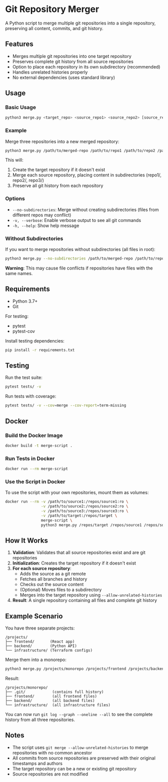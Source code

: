 # Git Repository Merger

A Python script to merge multiple git repositories into a single repository, preserving all content, commits, and git history.

## Features

- Merges multiple git repositories into one target repository
- Preserves complete git history from all source repositories
- Option to place each repository in its own subdirectory (recommended)
- Handles unrelated histories properly
- No external dependencies (uses standard library)

## Usage

### Basic Usage

```bash
python3 merge.py <target_repo> <source_repo1> <source_repo2> [source_repo3 ...]
```

### Example

Merge three repositories into a new merged repository:

```bash
python3 merge.py /path/to/merged-repo /path/to/repo1 /path/to/repo2 /path/to/repo3
```

This will:
1. Create the target repository if it doesn't exist
2. Merge each source repository, placing content in subdirectories (repo1/, repo2/, repo3/)
3. Preserve all git history from each repository

### Options

- `--no-subdirectories`: Merge without creating subdirectories (files from different repos may conflict)
- `-v, --verbose`: Enable verbose output to see all git commands
- `-h, --help`: Show help message

### Without Subdirectories

If you want to merge repositories without subdirectories (all files in root):

```bash
python3 merge.py --no-subdirectories /path/to/merged-repo /path/to/repo1 /path/to/repo2
```

**Warning**: This may cause file conflicts if repositories have files with the same names.

## Requirements

- Python 3.7+
- Git

For testing:
- pytest
- pytest-cov

Install testing dependencies:

```bash
pip install -r requirements.txt
```

## Testing

Run the test suite:

```bash
pytest tests/ -v
```

Run tests with coverage:

```bash
pytest tests/ -v --cov=merge --cov-report=term-missing
```

## Docker

### Build the Docker Image

```bash
docker build -t merge-script .
```

### Run Tests in Docker

```bash
docker run --rm merge-script
```

### Use the Script in Docker

To use the script with your own repositories, mount them as volumes:

```bash
docker run --rm -v /path/to/source1:/repos/source1:ro \
                -v /path/to/source2:/repos/source2:ro \
                -v /path/to/source3:/repos/source3:ro \
                -v /path/to/target:/repos/target \
                merge-script \
                python3 merge.py /repos/target /repos/source1 /repos/source2 /repos/source3
```

## How It Works

1. **Validation**: Validates that all source repositories exist and are git repositories
2. **Initialization**: Creates the target repository if it doesn't exist
3. **For each source repository**:
   - Adds the source as a git remote
   - Fetches all branches and history
   - Checks out the source content
   - (Optional) Moves files to a subdirectory
   - Merges into the target repository using `--allow-unrelated-histories`
4. **Result**: A single repository containing all files and complete git history

## Example Scenario

You have three separate projects:

```
/projects/
├── frontend/       (React app)
├── backend/        (Python API)
└── infrastructure/ (Terraform configs)
```

Merge them into a monorepo:

```bash
python3 merge.py /projects/monorepo /projects/frontend /projects/backend /projects/infrastructure
```

Result:

```
/projects/monorepo/
├── .git/            (contains full history)
├── frontend/        (all frontend files)
├── backend/         (all backend files)
└── infrastructure/  (all infrastructure files)
```

You can now run `git log --graph --oneline --all` to see the complete history from all three repositories.

## Notes

- The script uses `git merge --allow-unrelated-histories` to merge repositories with no common ancestor
- All commits from source repositories are preserved with their original timestamps and authors
- The target repository can be a new or existing git repository
- Source repositories are not modified
